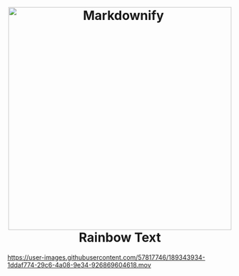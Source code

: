 
<h1 align="center">
  <br>
  <a href="http://www.amitmerchant.com/electron-markdownify"><img src="https://pbs.twimg.com/media/Eu7e3mQVgAImK2o.png" alt="Markdownify" width="500"></a>
  <br>
  Rainbow Text
  <br>
</h1>


https://user-images.githubusercontent.com/57817746/189343934-1ddaf774-29c6-4a08-9e34-926869604618.mov
